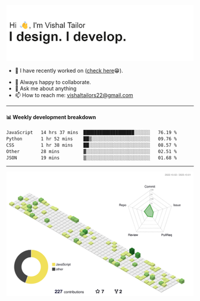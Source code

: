 ![Hi, I'm Vishal Tailor. I design. I develop.](https://github.com/vishaltailors/vishaltailors/blob/main/header.png?raw=true)

- 🔭 I have recently worked on ([check here](https://vishaltailor.com)😁).
<!-- - 🎦 Currently watching: JavaScript: The Hard Parts By Will Sentance. -->
- 👯 Always happy to collaborate.
- 💬 Ask me about anything
- 📫 How to reach me: <a href="mailto:vishaltailors22@gmail.com">vishaltailors22@gmail.com</a>

<hr /> 
<h4>📊 Weekly development breakdown</h4>
<!--START_SECTION:waka-->

```txt
JavaScript   14 hrs 37 mins  ███████████████████░░░░░░   76.19 %
Python       1 hr 52 mins    ██▒░░░░░░░░░░░░░░░░░░░░░░   09.76 %
CSS          1 hr 38 mins    ██░░░░░░░░░░░░░░░░░░░░░░░   08.57 %
Other        28 mins         ▓░░░░░░░░░░░░░░░░░░░░░░░░   02.51 %
JSON         19 mins         ▒░░░░░░░░░░░░░░░░░░░░░░░░   01.68 %
```

<!--END_SECTION:waka-->
<hr /> 

![](./profile-3d-contrib/profile-green-animate.svg)
